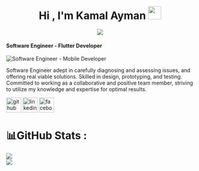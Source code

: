 <h1 align="center">Hi , I'm Kamal Ayman <img src="https://media.giphy.com/media/hvRJCLFzcasrR4ia7z/giphy.gif" width="35"></h1>
<p align="center">
  <a href="https://github.com/DenverCoder1/readme-typing-svg"><img src="https://readme-typing-svg.herokuapp.com/?lines=Software%20Engineer;Competitive+Programmer;DS%20|%20Algorithms%20|%20OOP%20;Specialist%20on%20Codeforces;Always%20learning%20new%20things&center=true&width=500&height=50"></a>
</p>


#### Software Engineer - Flutter Developer
![Software Engineer - Mobile Developer](https://img.freepik.com/free-vector/goals-habits-tracking-app_23-2148629037.jpg?t=st=1652546575~exp=1652547175~hmac=879282622427b1d183df8a1d63dcb59e1ceca4f8e5b6094bca52f23a0c97f0af&w=996)

Software Engineer adept in carefully diagnosing and assessing issues, and offering real viable
solutions. Skilled in design, prototyping, and testing. Committed to working as a collaborative and
positive team member, striving to utilize my knowledge and expertise for optimal results.

[<img src='https://cdn.jsdelivr.net/npm/simple-icons@3.0.1/icons/github.svg' alt='github' height='40'>](https://github.com/kamal-ayman)  [<img src='https://cdn.jsdelivr.net/npm/simple-icons@3.0.1/icons/linkedin.svg' alt='linkedin' height='40'>](https://www.linkedin.com/in/kamal-ayman/)  [<img src='https://cdn.jsdelivr.net/npm/simple-icons@3.0.1/icons/facebook.svg' alt='facebook' height='40'>](https://www.facebook.com/kamalayman159)  

# 📊GitHub Stats :
![](https://github-readme-stats-henna-two-21.vercel.app/api?username=kamal-ayman&theme=default&hide_border=true&include_all_commits=false&count_private=false)<br/>
![](https://github-readme-stats-henna-two-21.vercel.app/api/top-langs/?username=kamal-ayman&theme=default&hide_border=true&include_all_commits=false&count_private=true&layout=compact)


